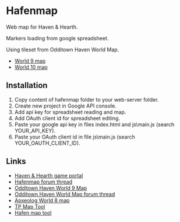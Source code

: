 # Hafenmap

Web map for Haven & Hearth.

Markers loading from google spreadsheet.

Using tileset from Odditown Haven World Map.

* [World 9 map](https://joddude.github.io/hafenmap/world9/)
* [World 10 map](https://joddude.github.io/hafenmap/world10/)

## Installation
1. Copy content of hafenmap folder to your web-server folder.
2. Create new project in Google API console.
3. Add api key for spreadsheet reading and map.
4. Add OAuth client id for spreadsheet editing.
5. Paste your google api key in files index.html and js\main.js (search YOUR_API_KEY).
6. Paste your OAuth client id in file js\main.js (search YOUR_OAUTH_CLIENT_ID).

## Links
* [Haven & Hearth game portal](http://www.havenandhearth.com/portal/)
* [Hafenmap forum thread](http://www.havenandhearth.com/forum/viewtopic.php?f=49&t=51908)
* [Odditown Haven World 9 Map](http://odditown.com/haven/map/)
* [Odditown Haven World Map forum thread](http://www.havenandhearth.com/forum/viewtopic.php?f=49&t=46918)
* [Apxeolog World 8 map](http://map.apxeolog.com/)
* [TP Map Tool](http://www.havenandhearth.com/forum/viewtopic.php?f=49&t=41026)
* [Hafen map tool](http://www.havenandhearth.com/forum/viewtopic.php?f=49&t=40872)

